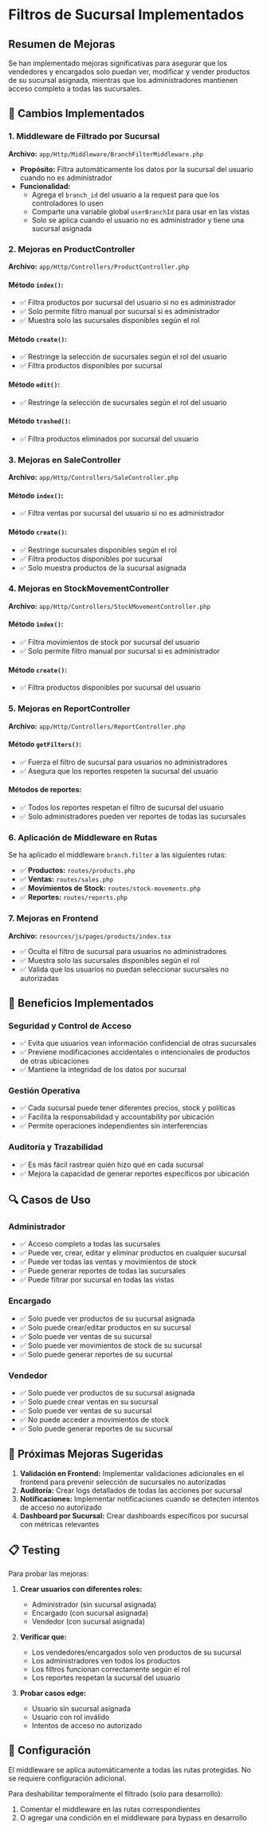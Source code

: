 # Filtros de Sucursal Implementados

## Resumen de Mejoras

Se han implementado mejoras significativas para asegurar que los vendedores y encargados solo puedan ver, modificar y vender productos de su sucursal asignada, mientras que los administradores mantienen acceso completo a todas las sucursales.

## 🔧 Cambios Implementados

### 1. Middleware de Filtrado por Sucursal

**Archivo:** `app/Http/Middleware/BranchFilterMiddleware.php`

- **Propósito:** Filtra automáticamente los datos por la sucursal del usuario cuando no es administrador
- **Funcionalidad:**
  - Agrega el `branch_id` del usuario a la request para que los controladores lo usen
  - Comparte una variable global `userBranchId` para usar en las vistas
  - Solo se aplica cuando el usuario no es administrador y tiene una sucursal asignada

### 2. Mejoras en ProductController

**Archivo:** `app/Http/Controllers/ProductController.php`

#### Método `index()`:
- ✅ Filtra productos por sucursal del usuario si no es administrador
- ✅ Solo permite filtro manual por sucursal si es administrador
- ✅ Muestra solo las sucursales disponibles según el rol

#### Método `create()`:
- ✅ Restringe la selección de sucursales según el rol del usuario
- ✅ Filtra productos disponibles por sucursal

#### Método `edit()`:
- ✅ Restringe la selección de sucursales según el rol del usuario

#### Método `trashed()`:
- ✅ Filtra productos eliminados por sucursal del usuario

### 3. Mejoras en SaleController

**Archivo:** `app/Http/Controllers/SaleController.php`

#### Método `index()`:
- ✅ Filtra ventas por sucursal del usuario si no es administrador

#### Método `create()`:
- ✅ Restringe sucursales disponibles según el rol
- ✅ Filtra productos disponibles por sucursal
- ✅ Solo muestra productos de la sucursal asignada

### 4. Mejoras en StockMovementController

**Archivo:** `app/Http/Controllers/StockMovementController.php`

#### Método `index()`:
- ✅ Filtra movimientos de stock por sucursal del usuario
- ✅ Solo permite filtro manual por sucursal si es administrador

#### Método `create()`:
- ✅ Filtra productos disponibles por sucursal del usuario

### 5. Mejoras en ReportController

**Archivo:** `app/Http/Controllers/ReportController.php`

#### Método `getFilters()`:
- ✅ Fuerza el filtro de sucursal para usuarios no administradores
- ✅ Asegura que los reportes respeten la sucursal del usuario

#### Métodos de reportes:
- ✅ Todos los reportes respetan el filtro de sucursal del usuario
- ✅ Solo administradores pueden ver reportes de todas las sucursales

### 6. Aplicación de Middleware en Rutas

Se ha aplicado el middleware `branch.filter` a las siguientes rutas:

- ✅ **Productos:** `routes/products.php`
- ✅ **Ventas:** `routes/sales.php`
- ✅ **Movimientos de Stock:** `routes/stock-movements.php`
- ✅ **Reportes:** `routes/reports.php`

### 7. Mejoras en Frontend

**Archivo:** `resources/js/pages/products/index.tsx`

- ✅ Oculta el filtro de sucursal para usuarios no administradores
- ✅ Muestra solo las sucursales disponibles según el rol
- ✅ Valida que los usuarios no puedan seleccionar sucursales no autorizadas

## 🎯 Beneficios Implementados

### Seguridad y Control de Acceso
- ✅ Evita que usuarios vean información confidencial de otras sucursales
- ✅ Previene modificaciones accidentales o intencionales de productos de otras ubicaciones
- ✅ Mantiene la integridad de los datos por sucursal

### Gestión Operativa
- ✅ Cada sucursal puede tener diferentes precios, stock y políticas
- ✅ Facilita la responsabilidad y accountability por ubicación
- ✅ Permite operaciones independientes sin interferencias

### Auditoría y Trazabilidad
- ✅ Es más fácil rastrear quién hizo qué en cada sucursal
- ✅ Mejora la capacidad de generar reportes específicos por ubicación

## 🔍 Casos de Uso

### Administrador
- ✅ Acceso completo a todas las sucursales
- ✅ Puede ver, crear, editar y eliminar productos en cualquier sucursal
- ✅ Puede ver todas las ventas y movimientos de stock
- ✅ Puede generar reportes de todas las sucursales
- ✅ Puede filtrar por sucursal en todas las vistas

### Encargado
- ✅ Solo puede ver productos de su sucursal asignada
- ✅ Solo puede crear/editar productos en su sucursal
- ✅ Solo puede ver ventas de su sucursal
- ✅ Solo puede ver movimientos de stock de su sucursal
- ✅ Solo puede generar reportes de su sucursal

### Vendedor
- ✅ Solo puede ver productos de su sucursal asignada
- ✅ Solo puede crear ventas en su sucursal
- ✅ Solo puede ver ventas de su sucursal
- ✅ No puede acceder a movimientos de stock
- ✅ Solo puede generar reportes de su sucursal

## 🚀 Próximas Mejoras Sugeridas

1. **Validación en Frontend:** Implementar validaciones adicionales en el frontend para prevenir selección de sucursales no autorizadas
2. **Auditoría:** Crear logs detallados de todas las acciones por sucursal
3. **Notificaciones:** Implementar notificaciones cuando se detecten intentos de acceso no autorizado
4. **Dashboard por Sucursal:** Crear dashboards específicos por sucursal con métricas relevantes

## 📋 Testing

Para probar las mejoras:

1. **Crear usuarios con diferentes roles:**
   - Administrador (sin sucursal asignada)
   - Encargado (con sucursal asignada)
   - Vendedor (con sucursal asignada)

2. **Verificar que:**
   - Los vendedores/encargados solo ven productos de su sucursal
   - Los administradores ven todos los productos
   - Los filtros funcionan correctamente según el rol
   - Los reportes respetan la sucursal del usuario

3. **Probar casos edge:**
   - Usuario sin sucursal asignada
   - Usuario con rol inválido
   - Intentos de acceso no autorizado

## 🔧 Configuración

El middleware se aplica automáticamente a todas las rutas protegidas. No se requiere configuración adicional.

Para deshabilitar temporalmente el filtrado (solo para desarrollo):
1. Comentar el middleware en las rutas correspondientes
2. O agregar una condición en el middleware para bypass en desarrollo 
